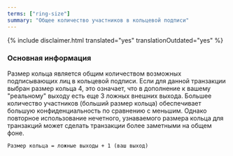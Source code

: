 ```yaml
---
terms: ["ring-size"]
summary: "Общее количество участников в кольцевой подписи"
---
```


{% include disclaimer.html translated="yes" translationOutdated="yes" %}
### Основная информация
Размер кольца является общим количеством возможных подписывающих лиц в кольцевой подписи. Если для данной транзакции выбран размер кольца 4, это означает, что в дополнение к вашему "реальному" выходу есть еще 3 ложных внешних выхода. Большее количество участников (больший размер кольца) обеспечивает большую конфиденциальность по сравнению с меньшим. Однако повторное использование нечетного, узнаваемого размера кольца для транзакций может сделать транзакции более заметными на общем фоне.

`Размер кольца = ложные выходы + 1 (ваш выход)`
